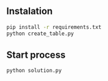 ## Instalation
```bash
pip install -r requirements.txt
python create_table.py
```

## Start process
```bash
python solution.py
```